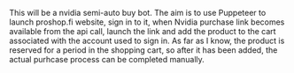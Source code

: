 This will be a nvidia semi-auto buy bot. The aim is to use Puppeteer to launch proshop.fi website, sign in to it, when Nvidia purchase link becomes available from the api call, launch the link and add the product to the cart associated with the account used to sign in. As far as I know, the product is reserved for a period in the shopping cart, so after it has been added, the actual purhcase process can be completed manually.